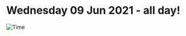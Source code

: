 # Wednesday 09 Jun 2021 - all day!
![Time](https://github.com/rich-ctm/today/workflows/Time/badge.svg)
